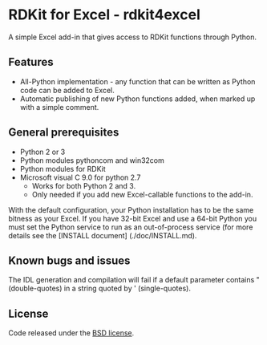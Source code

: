# RDKit for Excel - rdkit4excel
A simple Excel add-in that gives access to RDKit functions through Python.


## Features
* All-Python implementation - any function that can be written as Python code can be
added to Excel.
* Automatic publishing of new Python functions added, when marked up with a simple comment.


## General prerequisites
* Python 2 or 3
* Python modules pythoncom and win32com
* Python modules for RDKit
* Microsoft visual C 9.0 for python 2.7
	* Works for both Python 2 and 3.
	* Only needed if you add new Excel-callable functions to the add-in.

With the default configuration, your Python installation has to be the same bitness as your Excel.
If you have 32-bit Excel and use a 64-bit Python you must set the Python service to run as an
out-of-process service (for more details see the [INSTALL document] (./doc/INSTALL.md).


## Known bugs and issues
The IDL generation and compilation will fail if a default parameter contains " (double-quotes)
in a string quoted by ' (single-quotes).


## License
Code released under the [BSD license](https://github.com/janholstjensen/rdkit4excel/blob/master/LICENSE.TXT).
